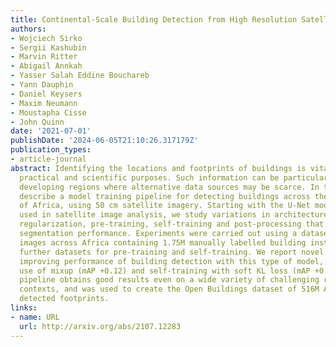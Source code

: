 ```yaml
---
title: Continental-Scale Building Detection from High Resolution Satellite Imagery
authors:
- Wojciech Sirko
- Sergii Kashubin
- Marvin Ritter
- Abigail Annkah
- Yasser Salah Eddine Bouchareb
- Yann Dauphin
- Daniel Keysers
- Maxim Neumann
- Moustapha Cisse
- John Quinn
date: '2021-07-01'
publishDate: '2024-06-05T21:10:26.317179Z'
publication_types:
- article-journal
abstract: Identifying the locations and footprints of buildings is vital for many
  practical and scientific purposes. Such information can be particularly useful in
  developing regions where alternative data sources may be scarce. In this work, we
  describe a model training pipeline for detecting buildings across the entire continent
  of Africa, using 50 cm satellite imagery. Starting with the U-Net model, widely
  used in satellite image analysis, we study variations in architecture, loss functions,
  regularization, pre-training, self-training and post-processing that increase instance
  segmentation performance. Experiments were carried out using a dataset of 100k satellite
  images across Africa containing 1.75M manually labelled building instances, and
  further datasets for pre-training and self-training. We report novel methods for
  improving performance of building detection with this type of model, including the
  use of mixup (mAP +0.12) and self-training with soft KL loss (mAP +0.06). The resulting
  pipeline obtains good results even on a wide variety of challenging rural and urban
  contexts, and was used to create the Open Buildings dataset of 516M Africa-wide
  detected footprints.
links:
- name: URL
  url: http://arxiv.org/abs/2107.12283
---
```

